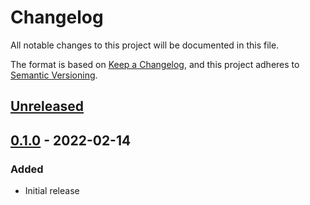 # Changelog

All notable changes to this project will be documented in this file.

The format is based on [Keep a Changelog](https://keepachangelog.com/en/1.0.0/),
and this project adheres to [Semantic Versioning](https://semver.org/spec/v2.0.0.html).

## [Unreleased]

## [0.1.0] - 2022-02-14

### Added

- Initial release

[unreleased]: https://github.com/jmgilman/bdantic/compare/v0.1.0...HEAD
[0.1.0]: https://github.com/jmgilman/bdantics/releases/tag/v0.1.0
